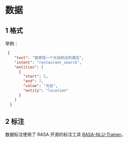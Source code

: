 # 数据

## 1 格式

举例：

```json
 {
    "text": "我想找一个光谷附近的酒店",
    "intent": "restaurant_search",
    "entities": [
      {
        "start": 5,
        "end": 7,
        "value": "光谷",
        "entity": "location"
      }
    ]
  }
```

## 2 标注

数据标注使用了 RASA 开源的标注工具 [RASA-NLU-Trainer](https://github.com/RasaHQ/rasa-nlu-trainer)。